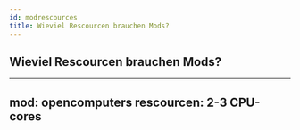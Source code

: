 ```yaml
---
id: modrescources
title: Wieviel Rescourcen brauchen Mods?
---
```

## Wieviel Rescourcen brauchen Mods? 


---
mod: opencomputers
rescourcen: 2-3 CPU-cores
---
